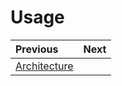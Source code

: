# Usage

<div class="section_buttons">

| Previous                          | Next                               |
|:----------------------------------|-----------------------------------:|
| [Architecture](03_install.md)     |                                    |
</div>